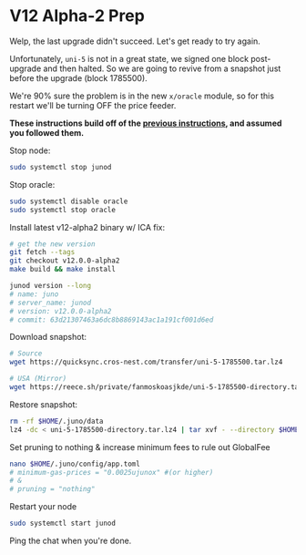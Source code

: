 # V12 Alpha-2 Prep

Welp, the last upgrade didn't succeed. Let's get ready to try again.

Unfortunately, `uni-5` is not in a great state, we signed one block post-upgrade and then halted. So we are going to revive from a snapshot just before the upgrade (block 1785500).

We're 90% sure the problem is in the new `x/oracle` module, so for this restart we'll be turning OFF the price feeder.

**These instructions build off of the [previous instructions](./03_V12_ALPHA_UPGRADE.md), and assumed you followed them.**

Stop node:

```sh
sudo systemctl stop junod
```

Stop oracle:

```sh
sudo systemctl disable oracle
sudo systemctl stop oracle
```

Install latest v12-alpha2 binary w/ ICA fix:

```sh
# get the new version
git fetch --tags
git checkout v12.0.0-alpha2
make build && make install

junod version --long
# name: juno
# server_name: junod
# version: v12.0.0-alpha2
# commit: 63d21307463a6dc8b8869143ac1a191cf001d6ed
```

Download snapshot:

```sh
# Source
wget https://quicksync.cros-nest.com/transfer/uni-5-1785500.tar.lz4

# USA (Mirror)
wget https://reece.sh/private/fanmoskoasjkde/uni-5-1785500-directory.tar.lz4
```

Restore snapshot:

```sh
rm -rf $HOME/.juno/data
lz4 -dc < uni-5-1785500-directory.tar.lz4 | tar xvf - --directory $HOME/.juno3
```

Set pruning to nothing & increase minimum fees to rule out GlobalFee

```sh
nano $HOME/.juno/config/app.toml
# minimum-gas-prices = "0.0025ujunox" #(or higher)
# &
# pruning = "nothing"
```

Restart your node

```sh
sudo systemctl start junod
```

Ping the chat when you're done.

